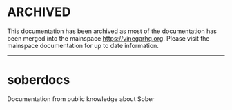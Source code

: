 # ARCHIVED
This documentation has been archived as most of the documentation has been merged into the mainspace https://vinegarhq.org. Please visit the mainspace documentation for up to date information.

---

# soberdocs
Documentation from public knowledge about Sober
